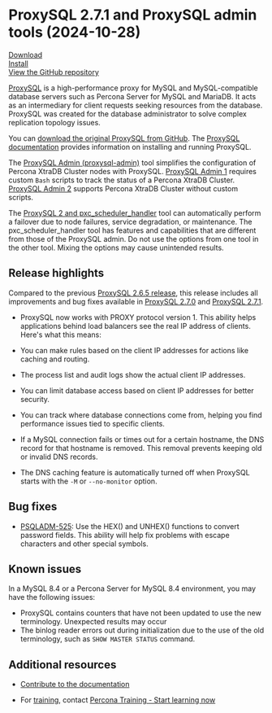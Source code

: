 # ProxySQL 2.7.1 and ProxySQL admin tools (2024-10-28)

[Download](https://www.percona.com/download-proxysql)<br>
[Install](install-v2.md)<br>
[View the GitHub repository](https://github.com/percona/proxysql-admin-tool)

[ProxySQL](https://proxysql.com/) is a high-performance proxy for MySQL and MySQL-compatible database servers such as Percona Server for MySQL and MariaDB. It acts as an intermediary for client requests seeking resources from the database. ProxySQL was created for the database administrator to solve complex replication topology issues.

You can [download the original ProxySQL from GitHub](https://github.com/sysown/proxysql/releases). The [ProxySQL documentation](https://proxysql.com/documentation/) provides information on installing and running ProxySQL.

The [ProxySQL Admin (proxysql-admin)](proxysql-admin-tool-v2-config.md) tool simplifies the configuration of Percona XtraDB Cluster nodes with ProxySQL. [ProxySQL Admin 1](proxysql-v1.md) requires custom `Bash` scripts to track the status of a Percona XtraDB Cluster. [ProxySQL Admin 2](proxysql-admin-tool-functions.md) supports Percona XtraDB Cluster without custom scripts.

The [ProxySQL 2 and pxc_scheduler_handler](psh-overview.md) tool can automatically perform a failover due to node failures, service degradation, or maintenance. The pxc_scheduler_handler tool has features and capabilities that are different from those of the ProxySQL admin. Do not use the options from one tool in the other tool. Mixing the options may cause unintended results.

## Release highlights

Compared to the previous [ProxySQL 2.6.5 release], this release includes all improvements and bug fixes available in [ProxySQL 2.7.0] and [ProxySQL 2.7.1].

* ProxySQL now works with PROXY protocol version 1. This ability helps applications behind load balancers see the real IP address of clients. Here's what this means:

* You can make rules based on the client IP addresses for actions like caching and routing.

* The process list and audit logs show the actual client IP addresses.

* You can limit database access based on client IP addresses for better security.

* You can track where database connections come from, helping you find performance issues tied to specific clients.

* If a MySQL connection fails or times out for a certain hostname, the DNS record for that hostname is removed. This removal prevents keeping old or invalid DNS records. 

* The DNS caching feature is automatically turned off when ProxySQL starts with the `-M` or `--no-monitor` option.

## Bug fixes

* [PSQLADM-525]: Use the HEX() and UNHEX() functions to convert password fields. This ability will help fix problems with escape characters and other special symbols.

## Known issues

In a MySQL 8.4 or a Percona Server for MySQL 8.4 environment, you may have the following issues:

* ProxySQL contains counters that have not been updated to use the new terminology. Unexpected results may occur
* The binlog reader errors out during initialization due to the use of the old terminology, such as `SHOW MASTER STATUS` command.

## Additional resources

- [Contribute to the documentation](https://github.com/percona/proxysql-admin-tool-doc/blob/main/contributing.md)

- For [training](https://www.percona.com/training), contact [Percona Training - Start learning now](https://learn.percona.com/contact-me)

[ProxySQL 2.6.5 release]: https://github.com/sysown/proxysql/releases/tag/v2.6.5
[ProxySQL 2.7.0]: https://github.com/sysown/proxysql/releases/tag/v2.7.0
[ProxySQL 2.7.1]: https://github.com/sysown/proxysql/releases/tag/v2.7.1

[PSQLADM-525]: https://perconadev.atlassian.net/browse/PSQLADM-525
